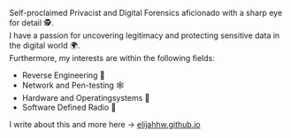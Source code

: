 Self-proclaimed Privacist and Digital Forensics aficionado with a sharp eye for detail 🕵️.  
I have a passion for uncovering legitimacy and protecting sensitive data in the digital world 🌍.  
Furthermore, my interests are within the following fields:
- Reverse Engineering 🧬
- Network and Pen-testing 🕸️
- Hardware and Operatingsystems 🐧
- Software Defined Radio 📡

I write about this and more here -> [elijahhw.github.io](https://elijahhw.github.io/)
